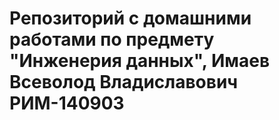 # Репозиторий с домашними работами по предмету "Инженерия данных", Имаев Всеволод Владиславович РИМ-140903

